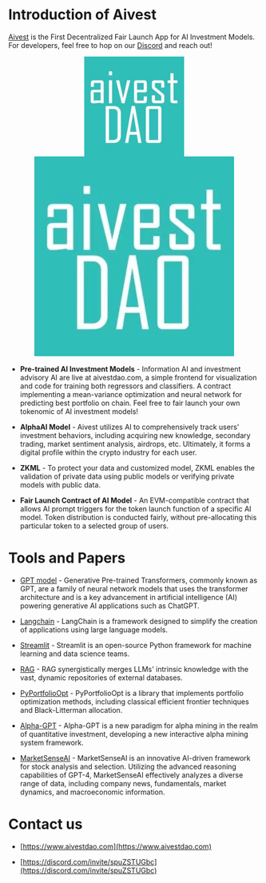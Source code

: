 # Introduction of Aivest
[Aivest](https://www.aivestdao.com) is the First Decentralized Fair Launch App for AI Investment Models. For developers, feel free to hop on our [Discord](https://discord.com/invite/spuZSTUGbc) and reach out!

<img style="display:block;margin:auto" src="logo.jpg" alt="drawing" width="200"/>

<div align="center">
    <img src="logo.jpg">
</div>

* **Pre-trained AI Investment Models** - Information AI and investment advisory AI are live at aivestdao.com, a simple frontend for visualization and code for training both regressors and classifiers. A contract implementing a mean-variance optimization and neural network for predicting best portfolio on chain. Feel free to fair launch your own tokenomic of AI investment models!

* **AlphaAI Model** - Aivest utilizes AI to comprehensively track users' investment behaviors, including acquiring new knowledge, secondary trading, market sentiment analysis, airdrops, etc. Ultimately, it forms a digital profile within the crypto industry for each user.

* **ZKML** - To protect your data and customized model, ZKML enables the validation of private data using public models or verifying private models with public data.

* **Fair Launch Contract of AI Model** - An EVM-compatible contract that allows AI prompt triggers for the token launch function of a specific AI model. Token distribution is conducted fairly, without pre-allocating this particular token to a selected group of users.


# Tools and  Papers

* [GPT model](https://openai.com) -  Generative Pre-trained Transformers, commonly known as GPT, are a family of neural network models that uses the transformer architecture and is a key advancement in artificial intelligence (AI) powering generative AI applications such as ChatGPT.

* [Langchain](https://www.langchain.com) - LangChain is a framework designed to simplify the creation of applications using large language models.

* [Streamlit](https://streamlit.io) - Streamlit is an open-source Python framework for machine learning and data science teams. 

* [RAG](https://arxiv.org/abs/2312.10997) - RAG synergistically merges LLMs' intrinsic knowledge with the vast, dynamic repositories of external databases.


* [PyPortfolioOpt](https://pyportfolioopt.readthedocs.io/en/latest/) - PyPortfolioOpt is a library that implements portfolio optimization methods, including classical efficient frontier techniques and Black-Litterman allocation.

* [Alpha-GPT](https://arxiv.org/pdf/2402.09746.pdf) - Alpha-GPT is a new paradigm for alpha mining in the realm of quantitative investment, developing a new interactive alpha mining system framework.

* [MarketSenseAI](https://arxiv.org/abs/2401.03737) -  MarketSenseAI is an innovative AI-driven framework for stock analysis and selection. Utilizing the advanced reasoning capabilities of GPT-4, MarketSenseAI effectively analyzes a diverse range of data, including company news, fundamentals, market dynamics, and macroeconomic information.

# Contact us

* [https://www.aivestdao.com](https://www.aivestdao.com)

* [https://discord.com/invite/spuZSTUGbc](https://discord.com/invite/spuZSTUGbc)
